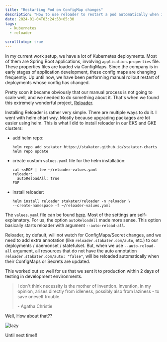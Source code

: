 ```yaml
---
title: "Restarting Pod on ConfigMap changes"
description: "How to use reloader to restart a pod automatically when it's ConfigMap or Secret changes"
date: 2024-01-04T03:24:53+05:30
tags:
  - kubernetes
  - reloader

scrolltotop: true
---
```

In my current work setup, we have a lot of Kubernetes deployments. Most of them are Spring Boot applications, involving `application.properties` file. These properties files are loaded via ConfigMaps. Since the company is in early stages of application development, these config maps are changing frequently. Up until now, we have been performing manual rollout restart of deployments whose config has changed.

Pretty soon it became obviously that our manual process is not going to scale well, and we needed to do something about it. That's when we found this extremely wonderful project, [Reloader](https://github.com/stakater/Reloader).

Installing Reloader is rather very simple. There are multiple ways to do it. I went with helm chart way. Mostly because upgrading packages are lot easier using helm. This is what I did to install reloader in our EKS and GKE clusters:
- add helm repo:
  ```shell
  helm repo add stakater https://stakater.github.io/stakater-charts
  helm repo update
  ```
- create custom `values.yaml` file for the helm installation:
  ```shell
  cat <<EOF | tee ~/reloader-values.yaml
  reloader:
    autoReloadAll: true
  EOF
  ```
- install reloader:
  ```shell
  helm install reloader stakater/reloader -n reloader \
  --create-namespace -f ~/reloader-values.yaml
  ```

The `values.yaml` file can be found [here](https://github.com/stakater/Reloader/blob/master/deployments/kubernetes/chart/reloader/values.yaml). Most of the settings are self-explanatory. For us, the option `autoReloadAll` made more sense. This option basically starts reloader with argument `--auto-reload-all`. 

Reloader, by default, will not watch for ConfigMaps/Secret changes, and we need to add extra annotation (like `reloader.stakater.com/auto`, etc.) to our deployments / daemonset / statefulset. But, when we use `--auto-reload-all` argument, all resources that do not have the auto annotation `reloader.stakater.com/auto: "false"`, will be reloaded automatically when their ConfigMaps or Secrets are updated.

This worked out so well for us that we sent it to production within 2 days of testing in development environments.

> I don't think necessity is the mother of invention. Invention, in my opinion, arises directly from idleness, possibly also from laziness - to save oneself trouble.
>
> \- Agatha Christie

Well, How about that??

![lazy](https://i.ibb.co/LQCL9vm/sloth-5043324-640.png "me, after saving so much free time from manual restarts")

Until next time!!
